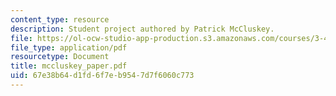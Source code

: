 ```yaml
---
content_type: resource
description: Student project authored by Patrick McCluskey.
file: https://ol-ocw-studio-app-production.s3.amazonaws.com/courses/3-45-magnetic-materials-spring-2004/67e38b64d1fd6f7eb9547d7f6060c773_mccluskey_paper.pdf
file_type: application/pdf
resourcetype: Document
title: mccluskey_paper.pdf
uid: 67e38b64-d1fd-6f7e-b954-7d7f6060c773
---
```

